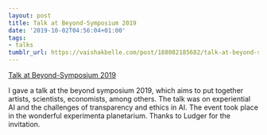 ```yaml
---
layout: post
title: Talk at Beyond-Symposium 2019
date: '2019-10-02T04:56:04+01:00'
tags:
- talks
tumblr_url: https://vaishakbelle.com/post/188082185682/talk-at-beyond-symposium-2019
---
```

[Talk at Beyond-Symposium 2019](https://www.beyond-festival.com/en/symposium/speaker/)  

I gave a talk at the beyond symposium 2019, which aims to put together artists, scientists, economists, among others. The talk was on experiential AI and the challenges of transparency and ethics in AI. The event took place in the wonderful experimenta planetarium. Thanks to Ludger for the invitation.

